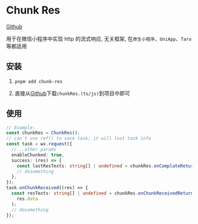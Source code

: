 # Chunk Res

[Github](https://github.com/luoanb/chunk-res)

用于在微信小程序中实现 http 的流式响应, 无关框架, 在`原生小程序`、`UniApp`、`Taro`等都适用

## 安装

1. `pnpm add chunk-res`

2. 直接从[Github](https://github.com/luoanb/chunk-res)下载`chunkRes.(ts/js)`到项目中即可

## 使用

```ts
// Example:
const chunkRes = ChunkRes();
// can`t use ref() to save task; it will lost task info
const task = wx.request({
  //...other params
  enableChunked: true,
  success: (res) => {
    const lastResTexts: string[] | undefined = chunkRes.onComplateReturn();
    // dosomething
  },
});
task.onChunkReceived((res) => {
  const resTexts: string[] | undefined = chunkRes.onChunkReceivedReturn(
    res.data
  );
  // dosomething
});
```
